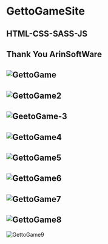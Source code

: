 # GettoGameSite
HTML-CSS-SASS-JS
---
Thank You ArinSoftWare
---
![GettoGame](https://github.com/balciemirhan/GettoGameSite/assets/116453429/775d0da5-254c-4600-aca7-2cffe00dfa50)
---
![GettoGame2](https://github.com/balciemirhan/GettoGameSite/assets/116453429/64dabc3f-5a98-431d-b39b-71d38ee0f2f0)
---
![GeetoGame-3](https://github.com/balciemirhan/GettoGameSite/assets/116453429/0fb04321-3e40-4b1f-b5c2-9be3a684e6aa)
---
![GettoGame4](https://github.com/balciemirhan/GettoGameSite/assets/116453429/c96964ca-2c54-41dc-904b-ef6894489218)
---
![GettoGame5](https://github.com/balciemirhan/GettoGameSite/assets/116453429/b8a94410-b025-4cc5-bffe-4a132bfdb8c5)
---
![GettoGame6](https://github.com/balciemirhan/GettoGameSite/assets/116453429/ce4ab3ab-d242-4487-a2c4-777a5f6d1b8d)
---
![GettoGame7](https://github.com/balciemirhan/GettoGameSite/assets/116453429/badffc8b-2e8a-4d1b-99b2-bcc18c43c7d7)
---
![GettoGame8](https://github.com/balciemirhan/GettoGameSite/assets/116453429/93414f22-f73c-4af0-a296-e234fd2be116)
---
![GettoGame9](https://github.com/balciemirhan/GettoGameSite/assets/116453429/f7a7500d-3b60-4d19-bda7-83527796dc65)
